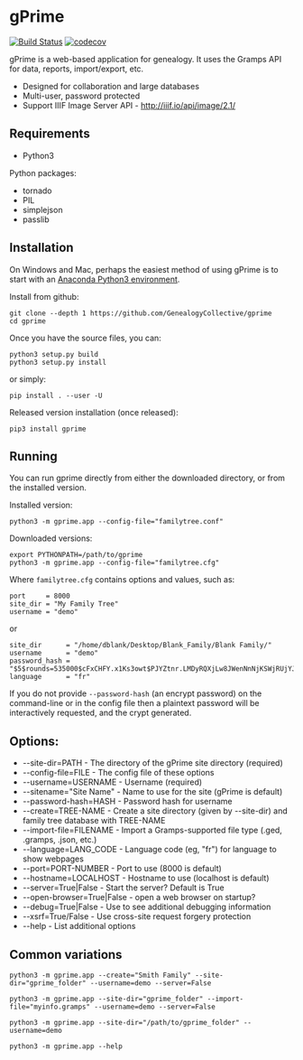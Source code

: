# gPrime

[![Build Status](https://travis-ci.org/GenealogyCollective/gprime.svg?branch=master)](https://travis-ci.org/GenealogyCollective/gprime) [![codecov](https://codecov.io/gh/GenealogyCollective/gprime/branch/master/graph/badge.svg)](https://codecov.io/gh/GenealogyCollective/gprime)

gPrime is a web-based application for genealogy. It uses the Gramps API for data, reports, import/export, etc.

* Designed for collaboration and large databases
* Multi-user, password protected
* Support IIIF Image Server API - http://iiif.io/api/image/2.1/

Requirements
------------

* Python3

Python packages:

* tornado
* PIL
* simplejson
* passlib

Installation
-------------

On Windows and Mac, perhaps the easiest method of using gPrime is to start with an [Anaconda Python3 environment](https://www.continuum.io/downloads).

Install from github:

```
git clone --depth 1 https://github.com/GenealogyCollective/gprime
cd gprime
```
Once you have the source files, you can:

```
python3 setup.py build
python3 setup.py install
```

or simply:

```
pip install . --user -U
```

Released version installation (once released):

```
pip3 install gprime
```

Running
-------

You can run gprime directly from either the downloaded directory, or from the installed version.

Installed version:

```
python3 -m gprime.app --config-file="familytree.conf"
```

Downloaded versions:

```
export PYTHONPATH=/path/to/gprime
python3 -m gprime.app --config-file="familytree.cfg"
```

Where `familytree.cfg` contains options and values, such as:

```
port     = 8000
site_dir = "My Family Tree"
username = "demo"
```
or 

```
site_dir      = "/home/dblank/Desktop/Blank_Family/Blank Family/"
username      = "demo"
password_hash = "$5$rounds=535000$cFxCHFY.x1Ks3owt$PJYZtnr.LMDyRQXjLw8JWenNnNjKSWjRUjYJaPW4bn2"
language      = "fr"
```

If you do not provide `--password-hash` (an encrypt password) on the command-line or in the config file then a plaintext password will be interactively requested, and the crypt generated.

Options:
------------

* --site-dir=PATH - The directory of the gPrime site directory (required)
* --config-file=FILE - The config file of these options
* --username=USERNAME - Username (required)
* --sitename="Site Name" - Name to use for the site (gPrime is default)
* --password-hash=HASH - Password hash for username
* --create=TREE-NAME - Create a site directory (given by --site-dir) and family tree database with TREE-NAME
* --import-file=FILENAME - Import a Gramps-supported file type (.ged, .gramps, .json, etc.)
* --language=LANG_CODE - Language code (eg, "fr") for language to show webpages
* --port=PORT-NUMBER - Port to use (8000 is default)
* --hostname=LOCALHOST - Hostname to use (localhost is default)
* --server=True|False - Start the server? Default is True
* --open-browser=True|False - open a web browser on startup?
* --debug=True|False - Use to see additional debugging information
* --xsrf=True/False - Use cross-site request forgery protection
* --help - List additional options

Common variations
-----------------

```
python3 -m gprime.app --create="Smith Family" --site-dir="gprime_folder" --username=demo --server=False

python3 -m gprime.app --site-dir="gprime_folder" --import-file="myinfo.gramps" --username=demo --server=False

python3 -m gprime.app --site-dir="/path/to/gprime_folder" --username=demo

python3 -m gprime.app --help
```

